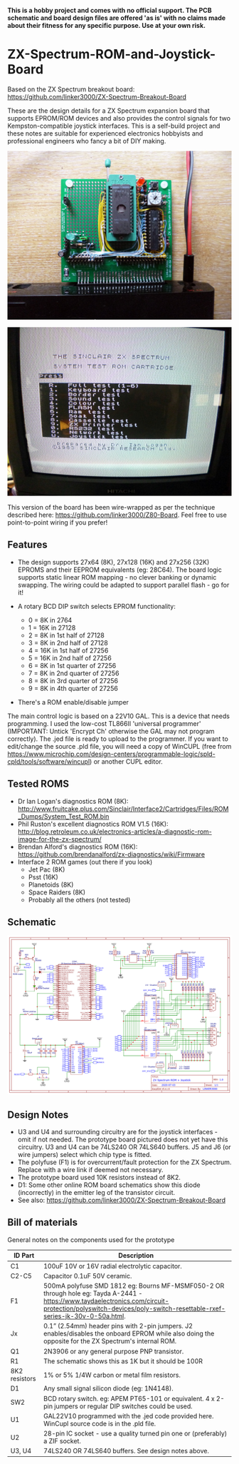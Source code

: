 **This is a hobby project and comes with no official support. The PCB schematic and board design files are offered 'as is' with no claims made about their fitness for any specific purpose. Use at your own risk.**

# ZX-Spectrum-ROM-and-Joystick-Board

Based on the ZX Spectrum breakout board: https://github.com/linker3000/ZX-Spectrum-Breakout-Board

These are the design details for a ZX Spectrum expansion board that supports EPROM/ROM devices and also provides the control signals for two Kempston-compatible joystick interfaces. This is a self-build project and these notes are suitable for experienced electronics hobbyists and professional engineers who fancy a bit of DIY making.

![Image](proto1.JPG)

![Image](proto2.JPG)

This version of the board has been wire-wrapped as per the technique described here: https://github.com/linker3000/Z80-Board. Feel free to use point-to-point wiring if you prefer!

## Features

* The design supports 27x64 (8K), 27x128 (16K) and 27x256 (32K) EPROMS and their EEPROM equivalents (eg: 28C64). The board logic supports static linear ROM mapping - no clever banking or dynamic swapping. The wiring could be adapted to support parallel flash - go for it!

* A rotary BCD DIP switch selects EPROM functionality:

  * 0 = 8K in 2764                                                    
  * 1 = 16K in 27128                                                  
  * 2 = 8K in 1st half of 27128                                       
  * 3 = 8K in 2nd half of 27128                                       
  * 4 = 16K in 1st half of 27256                                               
  * 5 = 16K in 2nd half of 27256                                               
  * 6 = 8K in 1st quarter of 27256                                            
  * 7 = 8K in 2nd quarter of 27256                                            
  * 8 = 8K in 3rd quarter of 27256                                            
  * 9 = 8K in 4th quarter of 27256   

* There's a ROM enable/disable jumper

The main control logic is based on a 22V10 GAL. This is a device that needs programming. I used the low-cost TL866II 'universal programmer' (IMPORTANT: Untick 'Encrypt Ch' otherwise the GAL may not program correctly). The .jed file is ready to upload to the programmer. If you want to edit/change the source .pld file, you will need a copy of WinCUPL (free from https://www.microchip.com/design-centers/programmable-logic/spld-cpld/tools/software/wincupl) or another CUPL editor.

## Tested ROMS

* Dr Ian Logan's diagnostics ROM (8K): http://www.fruitcake.plus.com/Sinclair/Interface2/Cartridges/Files/ROM_Dumps/System_Test_ROM.bin
* Phil Ruston's excellent diagnostics ROM V1.5 (16K): http://blog.retroleum.co.uk/electronics-articles/a-diagnostic-rom-image-for-the-zx-spectrum/
* Brendan Alford's diagnostics ROM (16K): https://github.com/brendanalford/zx-diagnostics/wiki/Firmware
* Interface 2 ROM games (out there if you look)
  * Jet Pac (8K)
  * Psst (16K)
  * Planetoids (8K)
  * Space Raiders (8K)
  * Probably all the others (not tested)

## Schematic

![Image](schematic.png)

 ## Design Notes
 
 * U3 and U4 and surrounding circuitry are for the joystick interfaces - omit if not needed. The prototype board pictured does not yet have this circuitry. U3 and U4 can be 74LS240 OR 74LS640 buffers. J5 and J6 (or wire jumpers) select which chip type is fitted.
 * The polyfuse (F1) is for overcurrent/fault protection for the ZX Spectrum. Replace with a wire link if deemed not necessary.
 * The prototype board used 10K resistors instead of 8K2.
 * D1: Some other online ROM board schematics show this diode (incorrectly) in the emitter leg of the transistor circuit.
 * See also: https://github.com/linker3000/ZX-Spectrum-Breakout-Board                                 
 
## Bill of materials
 
General notes on the components used for the prototype 

ID	Part | Description 
----------|----------
C1|100uF 10V or 16V radial electrolytic capacitor. 
C2-C5|Capacitor 0.1uF 50V ceramic.
F1|500mA polyfuse SMD 1812 eg: Bourns MF-MSMF050-2 OR through hole eg: Tayda A-2441 - https://www.taydaelectronics.com/circuit-protection/polyswitch-devices/poly-switch-resettable-rxef-series-jk-30v-0-50a.html. 
Jx|0.1” (2.54mm) header pins with 2-pin jumpers. J2 enables/disables the onboard EPROM while also doing the opposite for the ZX Spectrum's internal ROM. 
Q1|2N3906 or any general purpose PNP transistor.
R1|The schematic shows this as 1K but it should be 100R
8K2 resistors|1% or 5% 1/4W carbon or metal film resistors. 
D1|Any small signal silicon diode (eg: 1N4148). 
SW2|BCD rotary switch. eg: APEM PT65-101 or equivalent. 4 x 2-pin jumpers or regular DIP switches could be used.
U1|GAL22V10 programmed with the .jed code provided here. WinCupl source code is in the .pld file.
U2|28-pin IC socket - use a quality turned pin one or (preferably) a ZIF socket.
U3, U4|74LS240 OR 74LS640 buffers. See design notes above.
